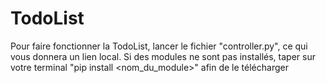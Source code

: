 # TodoList

Pour faire fonctionner la TodoList, lancer le fichier "controller.py", ce qui vous donnera un lien local. 
Si des modules ne sont pas installés, taper sur votre terminal "pip install <nom_du_module>" afin de le télécharger